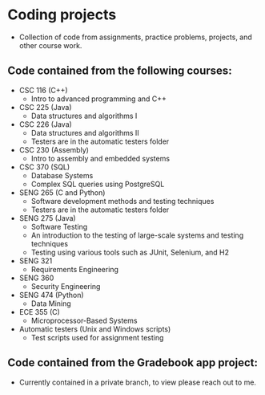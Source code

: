 # Coding projects
- Collection of code from assignments, practice problems, projects, and other course work.

## Code contained from the following courses:
- CSC 116 (C++)
  - Intro to advanced programming and C++
- CSC 225 (Java)
  - Data structures and algorithms I
- CSC 226 (Java)
  - Data structures and algorithms II
  - Testers are in the automatic testers folder
- CSC 230 (Assembly)
  - Intro to assembly and embedded systems
- CSC 370 (SQL)
  - Database Systems
  - Complex SQL queries using PostgreSQL
- SENG 265 (C and Python)
  - Software development methods and testing techniques
  - Testers are in the automatic testers folder
- SENG 275 (Java)
  - Software Testing
  - An introduction to the testing of large-scale systems and testing techniques 
  - Testing using various tools such as JUnit, Selenium, and H2
- SENG 321
  - Requirements Engineering
- SENG 360 
  - Security Engineering
- SENG 474 (Python)
  - Data Mining
- ECE 355 (C)
  - Microprocessor-Based Systems
- Automatic testers (Unix and Windows scripts)
  - Test scripts used for assignment testing
  
## Code contained from the Gradebook app project:
- Currently contained in a private branch, to view please reach out to me.
